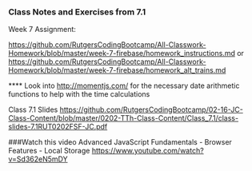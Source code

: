 ### Class Notes and Exercises from 7.1

Week 7 Assignment:

https://github.com/RutgersCodingBootcamp/All-Classwork-Homework/blob/master/week-7-firebase/homework_instructions.md
or
https://github.com/RutgersCodingBootcamp/All-Classwork-Homework/blob/master/week-7-firebase/homework_alt_trains.md

**** Look into http://momentjs.com/ for the necessary date arithmetic functions to help with the time calculations

Class 7.1 Slides
https://github.com/RutgersCodingBootcamp/02-16-JC-Class-Content/blob/master/0202-TTh-Class-Content/Class_7.1/class-slides-7.1RUT0202FSF-JC.pdf


###Watch this video
Advanced JavaScript Fundamentals - Browser Features - Local Storage
https://www.youtube.com/watch?v=Sd362eN5mDY
